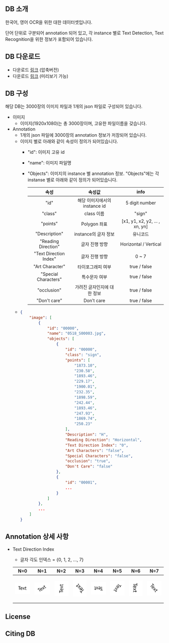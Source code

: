 ## DB 소개
한국어, 영어 OCR을 위한 대한 데이터셋입니다.

단어 단위로 구분되어 annotation 되어 있고, 각 instance 별로 Text Detection, Text Recognition을 위한 정보가 포함되어 있습니다.  

## DB 다운로드
* 다운로드 [링크](https://drive.google.com/file/d/1AYEpejAB5jd2zi-vWayCQmDkQN-kKrvN/view?usp=sharing) (압축버전)
* 다운로드 [링크](https://kor01.safelinks.protection.outlook.com/?url=https%3A%2F%2Fdrive.google.com%2Fdrive%2Ffolders%2F11frxzBLp-2_krbjVLSozXXurbmuh40A8%3Fusp%3Dsharing&data=04%7C01%7Cjaemyunglee%40ncsoft.com%7Cfa5107f91fa14d8976cf08d8b2e9ec9f%7C91856527a4464990b48e37ca10f2ee8d%7C0%7C0%7C637456065049643905%7CUnknown%7CTWFpbGZsb3d8eyJWIjoiMC4wLjAwMDAiLCJQIjoiV2luMzIiLCJBTiI6Ik1haWwiLCJXVCI6Mn0%3D%7C1000&sdata=9hP6MzZwdKSPD0Tk34N2cr3jELakiIYbhhaIiH7bzNw%3D&reserved=0) (미리보기 가능)

## DB 구성
해당 DB는 3000장의 이미지 파일과 1개의 json 파일로 구성되어 있습니다.
* 이미지
    * 이미지(1920x1080)는 총 3000장이며, 고유한 파일이름을 갖습니다.
* Annotation
    * 1개의 json 파일에 3000장의 annotation 정보가 저장되어 있습니다.
    * 이미지 별로 아래와 같이 속성이 정의가 되어있습니다.
        * "id": 이미지 고유 id
        * "name": 이미지 파일명
        * "Objects": 이미지의 instance 별 annotation 정보. "Objects"에는 각 instanse 별로 아래와 같이 정의가 되어있습니다.
        
            | **속성** | **속성값** | **info** |
            |  :---:  |  :---:  |  :---:  | 
            | "id" | 해당 이미지에서의 instance id | 5 digit number |
            | "class" | class 이름  | "sign" |
            | "points" | Polygon 좌표 | [x1, y1, x2, y2, ... , xn, yn] |
            | "Description" | instance의 글자 정보 | 유니코드 |
            | "Reading Direction" | 글자 진행 방향 | Horizontal / Vertical |
            | "Text Direction Index" | 글자 진행 방향 | 0 ~ 7 |
            | "Art Character" | 타이포그래피 여부 | true / false |
            | "Special Characters" | 특수문자 여부 | true / false |
            | "occlusion" | 가려진 글자인지에 대한 정보 | true / false |
            | "Don't care" | Don't care | true / false |
    * ```json
      {
          "image": [
              {
                  "id": "00000",
                  "name": "0518_S00003.jpg",
                  "objects": [
                      {
                          "id": "00000",
                          "class": "sign",
                          "points": [
                              "1873.10",
                              "230.58",
                              "1893.46",
                              "229.17",
                              "1900.01",
                              "232.35",
                              "1898.59",
                              "242.44",
                              "1893.46",
                              "247.93",
                              "1869.74",
                              "250.23"
                          ],
                          "Description": "H",
                          "Reading Direction": "Horizontal",
                          "Text Direction Index": "0",
                          "Art Characters": "false",
                          "Special Characters": "false",
                          "occlusion": "true",
                          "Don't Care": "false"
                      },
                      {
                          "id": "00001",
                          ...
                      }
                  ]
              },
              ...
          ]
      }
      ```
## Annotation 상세 사항
* Text Direction Index
    * 글자 각도 인덱스 = {0, 1, 2, ..., 7}
    
    | **N=0** | **N=1** | **N=2** | **N=3** | **N=4** | **N=5** | **N=6** | **N=7** |
    |  :---:  |  :---:  |  :---:  |  :---:  |  :---:  |  :---:  |  :---:  |  :---:  |
    | <p align="center"> <img src="pic/n0.PNG"> </p> | <p align="center"> <img src="pic/n1.PNG"> </p> | <p align="center"> <img src="pic/n2.PNG"> </p> | <p align="center"> <img src="pic/n3.PNG"> </p> | <p align="center"> <img src="pic/n4.PNG"> </p> | <p align="center"> <img src="pic/n5.PNG"> </p> | <p align="center"> <img src="pic/n6.PNG"> </p> | <p align="center"> <img src="pic/n7.PNG"> </p> |
    
## License

## Citing DB

